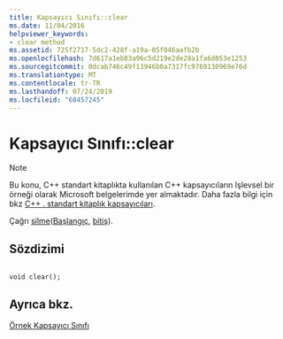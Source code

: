 ```yaml
---
title: Kapsayıcı Sınıfı::clear
ms.date: 11/04/2016
helpviewer_keywords:
- clear method
ms.assetid: 725f2717-5dc2-428f-a19a-05f046aafb2b
ms.openlocfilehash: 7d617a1eb83a96c5d219e2de28a1fa6d053e1253
ms.sourcegitcommit: 0dcab746c49f13946b0a7317fc9769130969e76d
ms.translationtype: MT
ms.contentlocale: tr-TR
ms.lasthandoff: 07/24/2019
ms.locfileid: "68457245"
---
```

# <a name="container-classclear"></a>Kapsayıcı Sınıfı::clear

> [!NOTE]
> Bu konu, C++ standart kitaplıkta kullanılan C++ kapsayıcıların Işlevsel bir örneği olarak Microsoft belgelerimde yer almaktadır. Daha fazla bilgi için bkz [ C++ . standart kitaplık kapsayıcıları](../standard-library/stl-containers.md).

Çağrı [silme](../standard-library/container-class-erase.md)([Başlangıç](../standard-library/container-class-begin.md), [bitiş](../standard-library/container-class-end.md)).

## <a name="syntax"></a>Sözdizimi

```

void clear();
```

## <a name="see-also"></a>Ayrıca bkz.

[Örnek Kapsayıcı Sınıfı](../standard-library/sample-container-class.md)
